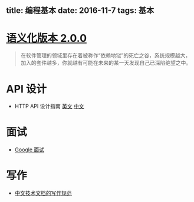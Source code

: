 title: 编程基本
date: 2016-11-7
tags: 基本
---

[语义化版本 2.0.0](http://semver.org/lang/zh-CN/#spec-item-1)
=====

> 在软件管理的领域里存在着被称作“依赖地狱”的死亡之谷，系统规模越大，加入的套件越多，你就越有可能在未来的某一天发现自己已深陷绝望之中。

API 设计
===

* HTTP API 设计指南
  [英文](https://geemus.gitbooks.io/http-api-design/content/en/) 
  [中文](https://github.com/ZhangBohan/http-api-design-ZH_CN)

面试
===

* [Google 面试](https://github.com/jwasham/google-interview-university/blob/master/README-cn.md)

写作
===

* [中文技术文档的写作规范](https://github.com/ruanyf/document-style-guide)